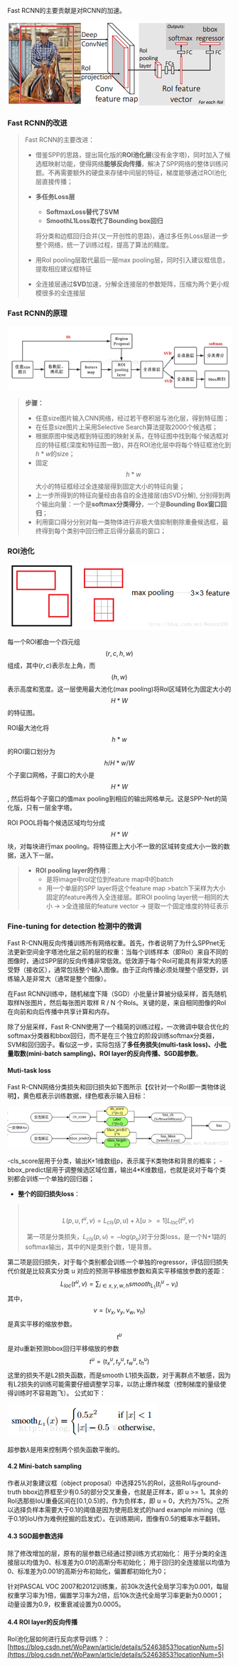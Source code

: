 Fast RCNN的主要贡献是对RCNN的加速。

![image](https://raw.githubusercontent.com/liurio/deep_learning/master/img/Fast%20RCNN%E5%8E%9F%E7%90%86.png)

### Fast RCNN的改进
> Fast RCNN的主要改进：
> 
> - 借鉴SPP的思路，提出简化版的**ROI池化层**(没有金字塔)，同时加入了候选框映射功能，使得网络**能够反向传播**，解决了SPP网络的整体训练问题。不再需要额外的硬盘来存储中间层的特征，梯度能够通过ROI池化层直接传播；
> - **多任务Loss层**
>     - **SoftmaxLoss替代了SVM**
>     - **SmoothL1Loss取代了Bounding box回归**
>     
>   将分类和边框回归合并(又一开创性的思路)，通过多任务Loss层进一步整个网络，统一了训练过程，提高了算法的精度。
> -  用RoI pooling层取代最后一层max pooling层，同时引入建议框信息，提取相应建议框特征
>
> - 全连接层通过**SVD**加速，分解全连接层的参数矩阵，压缩为两个更小规模很多的全连接层

### Fast RCNN的原理

![image](https://raw.githubusercontent.com/liurio/deep_learning/master/img/Fast%20RCNN%E5%8E%9F%E7%90%86-%E6%B5%81%E7%A8%8B%E7%89%88.png)

> **步骤：**
> - 任意size图片输入CNN网络，经过若干卷积层与池化层，得到特征图；
> - 在任意size图片上采用Selective Search算法提取2000个候选框；
> - 根据原图中候选框到特征图的映射关系，在特征图中找到每个候选框对应的特征框(深度和特征图一致)，并在ROI池化层中将每个特征框池化到$h*w$的size；
> - 固定$$h*w$$大小的特征框经过全连接层得到固定大小的特征向量；
> - 上一步所得到的特征向量经由各自的全连接层(由SVD分解), 分别得到两个输出向量：一个是**softmax分类得分**，一个是**Bounding Box窗口回归**；
> - 利用窗口得分分别对每一类物体进行非极大值抑制剔除重叠候选框，最终得到每个类别中回归修正后得分最高的窗口；

### ROI池化

![image](https://raw.githubusercontent.com/liurio/deep_learning/master/img/Fast%20RCNN%20ROI%E6%B1%A0%E5%8C%96.png)

每一个ROI都由一个四元组$$(r,c,h,w)$$组成，其中$(r,c)$表示左上角，而$$(h,w)$$表示高度和宽度。这一层使用最大池化(max pooling)将Rol区域转化为固定大小的$$H*W$$的特征图。

ROI最大池化将$$h*w$$的ROI窗口划分为$$h/H * w/W$$个子窗口网格，子窗口的大小是$$H*W$$, 然后将每个子窗口的值max pooling到相应的输出网格单元。这是SPP-Net的简化版，只有一层金字塔。

ROI POOL将每个候选区域均匀分成$$H*W$$块，对每块进行max pooling。将特征图上大小不一致的区域转变成大小一致的数据，送入下一层。

>- **ROI pooling layer的作用**：
>    - 是将image中rol定位到feature map中的batch
>    - 用一个单层的SPP layer将这个feature map >batch下采样为大小固定的feature再传入全连接层。即ROI pooling layer统一相同的大小 -> >全连接层的feature vector -> 提取一个固定维度的特征表示

### Fine-tuning for detection 检测中的微调
Fast R-CNN用反向传播训练所有网络权重。首先，作者说明了为什么SPPnet无法更新空间金字塔池化层之前的层的权重：当每个训练样本（即RoI）来自不同的图像时，通过SPP层的反向传播非常低效。低效源于每个RoI可能具有非常大的感受野（接收区），通常包括整个输入图像。由于正向传播必须处理整个感受野，训练输入是非常大（通常是整个图像）。

在Fast RCNN训练中，随机梯度下降（SGD）小批量计算被分级采样，首先随机取样N张图片，然后每张图片取样 R / N 个RoIs。关键的是，来自相同图像的RoI在向前和向后传播中共享计算和内存。

除了分层采样，Fast R-CNN使用了一个精简的训练过程，一次微调中联合优化的softmax分类器和bbox回归，而不是在三个独立的阶段训练softmax分类器，SVM和回归因子。看似这一步，实际包括了**多任务损失(multi-task loss)、小批量取数(mini-batch sampling)、ROI layer的反向传播、SGD超参数**。
#### Muti-task loss
Fast R-CNN网络分类损失和回归损失如下图所示【仅针对一个RoI即一类物体说明】，黄色框表示训练数据，绿色框表示输入目标：

![image](https://raw.githubusercontent.com/liurio/deep_learning/master/img/multi-task-fast-rcnn.png)

-cls_score层用于分类，输出K+1维数组p，表示属于K类物体和背景的概率； 
-bbox_predict层用于调整候选区域位置，输出4*K维数组，也就是说对于每个类别都会训练一个单独的回归器；

- **整个的回归损失loss**：
>​	$$L(p,u,t^u,v) = L_{cls}(p,u)+\lambda [u>=1]L_{loc}(t^u,v)$$
>
>​	第一项是分类损失，$L_{cls}(p,u)=-log(p_u)$对于分类loss，是一个N+1路的softmax输出，其中的N是类别个数，1是背景。

第二项是回归损失，对于每个类别都会训练一个单独的regressor，评估回归损失代价就是比较真实分类 u 对应的预测平移缩放参数和真实平移缩放参数的差距：
$$L_{loc}(t^u,v)=\sum_{i \in {x,y,w,h}}{smooth_{L_1}(t_i^u-v_i)}$$其中，$$v=(v_x,v_y,v_w,v_h)$$是真实平移的缩放参数。$$t^u$$是对u重新预测bbox回归平移缩放的参数$$t^u=(t_x^u,t_y^u,t_w^u,t_h^u)$$
这里的损失不是L2损失函数，而是smooth L1损失函数，对于离群点不敏感，因为有L2损失的训练可能需要仔细调整学习率，以防止爆炸梯度（控制梯度的量级使得训练时不容易跑飞）。
公式如下：

![image](https://raw.githubusercontent.com/liurio/deep_learning/master/img/smooth.png)

超参数$\lambda$是用来控制两个损失函数平衡的。
#### 4.2 Mini-batch sampling
作者从对象建议框（object proposal）中选择25%的RoI，这些RoI与ground-truth bbox边界框至少有0.5的部分交叉重叠，也就是正样本，即 u >= 1。其余的RoI选那些IoU重叠区间在[0.1,0.5)的，作为负样本，即 u = 0，大约为75%。之所以选择负样本需要大于0.1的阈值是因为使用启发式的hard example mining（低于0.1的IoU作为难例挖掘的启发式）。在训练期间，图像有0.5的概率水平翻转。

#### 4.3 SGD超参数选择
除了修改增加的层，原有的层参数已经通过预训练方式初始化：
用于分类的全连接层以均值为0、标准差为0.01的高斯分布初始化；
用于回归的全连接层以均值为0、标准差为0.001的高斯分布初始化，偏置都初始化为0； 

针对PASCAL VOC 2007和2012训练集，前30k次迭代全局学习率为0.001，每层权重学习率为1倍，偏置学习率为2倍，后10k次迭代全局学习率更新为0.0001；
动量设置为0.9，权重衰减设置为0.0005。

#### 4.4 ROI layer的反向传播
RoI池化层如何进行反向求导训练？：[https://blog.csdn.net/WoPawn/article/details/52463853?locationNum=5](https://blog.csdn.net/WoPawn/article/details/52463853?locationNum=5)